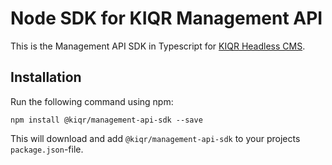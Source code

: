 Node SDK for KIQR Management API
================================

This is the Management API SDK in Typescript for [KIQR Headless CMS](https://kiqr.dev).

Installation
------------

Run the following command using npm:

```console
npm install @kiqr/management-api-sdk --save
```

This will download and add `@kiqr/management-api-sdk` to your projects `package.json`-file.
